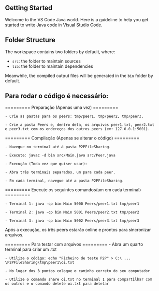 ## Getting Started

Welcome to the VS Code Java world. Here is a guideline to help you get started to write Java code in Visual Studio Code.

## Folder Structure

The workspace contains two folders by default, where:

- `src`: the folder to maintain sources
- `lib`: the folder to maintain dependencies

Meanwhile, the compiled output files will be generated in the `bin` folder by default.

## Para rodar o código é necessário:

========= Preparação (Apenas uma vez) =========

    - Crie as pastas para os peers: tmp/peer1, tmp/peer2, tmp/peer3.

    - Crie a pasta Peers e, dentro dela, os arquivos peer1.txt, peer2.txt e peer3.txt com os endereços dos outros peers (ex: 127.0.0.1:5001).

========= Compilação (Apenas se alterar o código) =========

    - Navegue no terminal até à pasta P2PFileSharing.

    - Execute: javac -d bin src/Main.java src/Peer.java

    - Execução (Toda vez que quiser usar):

    - Abra três terminais separados, um para cada peer.

    - Em cada terminal, navegue até a pasta P2PFileSharing.

========= Execute os seguintes comandos(um em cada terminal) =========

    - Terminal 1: java -cp bin Main 5000 Peers/peer1.txt tmp/peer1

    - Terminal 2: java -cp bin Main 5001 Peers/peer2.txt tmp/peer2

    - Terminal 3: java -cp bin Main 5002 Peers/peer3.txt tmp/peer3

Após a execução, os três peers estarão online e prontos para sincronizar arquivos.

========= Para testar com arquivos =========
    - Abra um quarto terminal para criar um .txt

    - Utilize o código: echo "Ficheiro de teste P2P" > C:\ ... \P2PFileSharing\tmp\peer1\oi.txt

    - No lugar dos 3 pontos coloque o caminho correto do seu computador

    - Utilize o comando share oi.txt no terminal 1 para compartilhar com os outros e o comando delete oi.txt para deletar
